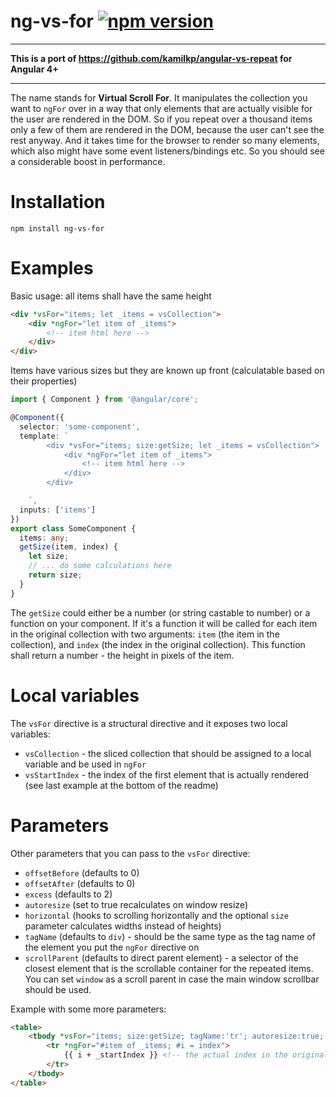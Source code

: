 # ng-vs-for [![npm version](https://badge.fury.io/js/ng-vs-for.svg)](https://badge.fury.io/js/ng-vs-for)

---

**This is a port of https://github.com/kamilkp/angular-vs-repeat for Angular 4+**

---

The name stands for **Virtual Scroll For**. It manipulates the collection you want to `ngFor` over in a way that only elements that are actually visible for the user are rendered in the DOM. So if you repeat over a thousand items only a few of them are rendered in the DOM, because the user can't see the rest anyway. And it takes time for the browser to render so many elements, which also might have some event listeners/bindings etc. So you should see a considerable boost in performance.

# Installation

`npm install ng-vs-for`

# Examples

Basic usage:
all items shall have the same height

```html
<div *vsFor="items; let _items = vsCollection">
    <div *ngFor="let item of _items">
        <!-- item html here -->
    </div>
</div>
```

Items have various sizes but they are known up front (calculatable based on their properties)

```ts
import { Component } from '@angular/core';

@Component({
  selector: 'some-component',
  template: `
        <div *vsFor="items; size:getSize; let _items = vsCollection">
            <div *ngFor="let item of _items">
                <!-- item html here -->
            </div>
        </div>

    `,
  inputs: ['items']
})
export class SomeComponent {
  items: any;
  getSize(item, index) {
    let size;
    // ... do some calculations here
    return size;
  }
}
```

The `getSize` could either be a number (or string castable to number) or a function on your component. If it's a function it will be called for each item in the original collection with two arguments: `item` (the item in the collection), and `index` (the index in the original collection). This function shall return a number - the height in pixels of the item.

# Local variables

The `vsFor` directive is a structural directive and it exposes two local variables:

- `vsCollection` - the sliced collection that should be assigned to a local variable and be used in `ngFor`
- `vsStartIndex` - the index of the first element that is actually rendered (see last example at the bottom of the readme)

# Parameters

Other parameters that you can pass to the `vsFor` directive:

- `offsetBefore` (defaults to 0)
- `offsetAfter` (defaults to 0)
- `excess` (defaults to 2)
- `autoresize` (set to true recalculates on window resize)
- `horizontal` (hooks to scrolling horizontally and the optional `size` parameter calculates widths instead of heights)
- `tagName` (defaults to `div`) - should be the same type as the tag name of the element you put the `ngFor` directive on
- `scrollParent` (defaults to direct parent element) - a selector of the closest element that is the scrollable container for the repeated items. You can set `window` as a scroll parent in case the main window scrollbar should be used.

Example with some more parameters:

```html
<table>
    <tbody *vsFor="items; size:getSize; tagName:'tr'; autoresize:true; scrollParent:'window'; excess:3; #_items = vsCollection; #_startIndex = vsStartIndex">
        <tr *ngFor="#item of _items; #i = index">
            {{ i + _startIndex }} <!-- the actual index in the original collection  -->
        </tr>
    </tbody>
</table>
```
